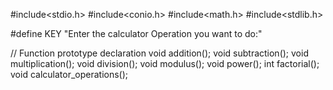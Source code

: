 #include<stdio.h>
#include<conio.h>
#include<math.h>
#include<stdlib.h>
 
#define KEY "Enter the calculator Operation you want to do:"
 
// Function prototype declaration
void addition();
void subtraction();
void multiplication();
void division();
void modulus();
void power();
int factorial();
void calculator_operations();
